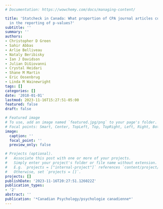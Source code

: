 ```yaml
---
# Documentation: https://wowchemy.com/docs/managing-content/

title: 'Statcheck in Canada: What proportion of CPA journal articles contain errors
  in the reporting of p-values?'
subtitle: ''
summary: ''
authors:
- Christopher D Green
- Sahir Abbas
- Arlie Belliveau
- Nataly Beribisky
- Ian J Davidson
- Julian DiGiovanni
- Crystal Heidari
- Shane M Martin
- Eric Oosenbrug
- Linda M Wainewright
tags: []
categories: []
date: '2018-01-01'
lastmod: 2023-11-16T15:27:51-05:00
featured: false
draft: false

# Featured image
# To use, add an image named `featured.jpg/png` to your page's folder.
# Focal points: Smart, Center, TopLeft, Top, TopRight, Left, Right, BottomLeft, Bottom, BottomRight.
image:
  caption: ''
  focal_point: ''
  preview_only: false

# Projects (optional).
#   Associate this post with one or more of your projects.
#   Simply enter your project's folder or file name without extension.
#   E.g. `projects = ["internal-project"]` references `content/project/deep-learning/index.md`.
#   Otherwise, set `projects = []`.
projects: []
publishDate: '2023-11-16T20:27:51.126022Z'
publication_types:
- '2'
abstract: ''
publication: '*Canadian Psychology/psychologie canadienne*'
---
```


